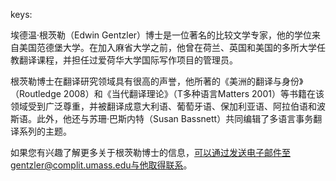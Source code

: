 keys:<Edwin Gentzler>


埃德温·根茨勒（Edwin Gentzler）博士是一位著名的比较文学专家，他的学位来自美国范德堡大学。在加入麻省大学之前，他曾在荷兰、英国和美国的多所大学任教翻译课程，并担任过爱荷华大学国际写作项目的管理员。

根茨勒博士在翻译研究领域具有很高的声誉，他所著的《美洲的翻译与身份》（Routledge 2008）和《当代翻译理论》（T多种语言Matters 2001）等书籍在该领域受到广泛尊重，并被翻译成意大利语、葡萄牙语、保加利亚语、阿拉伯语和波斯语。此外，他还与苏珊·巴斯内特（Susan Bassnett）共同编辑了多语言事务翻译系列的主题。

如果您有兴趣了解更多关于根茨勒博士的信息，可以通过发送电子邮件至gentzler@complit.umass.edu与他取得联系。